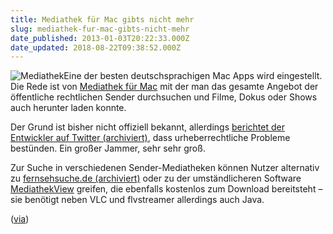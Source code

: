 ```yaml
---
title: Mediathek für Mac gibts nicht mehr
slug: mediathek-fur-mac-gibts-nicht-mehr
date_published: 2013-01-03T20:22:33.000Z
date_updated: 2018-08-22T09:38:52.000Z
---
```


![Mediathek](//picdump.thafaker.de/2013/01/Bildschirmfoto-2013-01-03-um-21.21.06-100x100.png)Eine der besten deutschsprachigen Mac Apps wird eingestellt. Die Rede ist von [Mediathek für Mac](__GHOST_URL__/mediathek-fur-mac-os-x/) mit der man das gesamte Angebot der öffentliche rechtlichen Sender durchsuchen und Filme, Dokus oder Shows auch herunter laden konnte. 

Der Grund ist bisher nicht offiziell bekannt, allerdings [berichtet der Entwickler auf Twitter (archiviert)](http://web.archive.org/web/20130208222656/https://twitter.com/MediathekApp/status/286798095235297280), dass urheberrechtliche Probleme bestünden. Ein großer Jammer, sehr sehr groß.

Zur Suche in verschiedenen Sender-Mediatheken können Nutzer alternativ zu [fernsehsuche.de (archiviert)](http://web.archive.org/web/20130110043204/http://fernsehsuche.de:80/) oder zu der umständlicheren Software [MediathekView](http://zdfmediathk.sourceforge.net/index.html) greifen, die ebenfalls kostenlos zum Download bereitsteht – sie benötigt neben VLC und flvstreamer allerdings auch Java.

([via](http://www.heise.de/mac-and-i/meldung/Mediathek-fuer-Mac-stellt-den-Dienst-ein-1776490.html))
